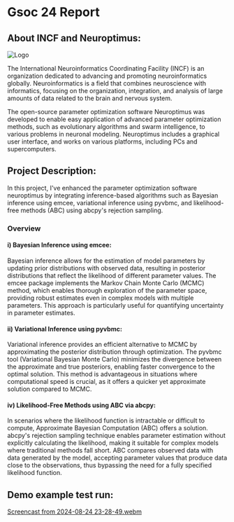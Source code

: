 # Gsoc 24 Report

## About INCF and Neuroptimus:


![Logo](https://miro.medium.com/v2/resize:fit:640/format:webp/1*JPDsvb0AQsGRZ9IDOPSvew.png)

The International Neuroinformatics Coordinating Facility (INCF) is an organization dedicated to advancing and promoting neuroinformatics globally. Neuroinformatics is a field that combines neuroscience with informatics, focusing on the organization, integration, and analysis of large amounts of data related to the brain and nervous system.

 The open-source parameter optimization software Neuroptimus was developed to enable easy application of advanced parameter optimization methods, such as evolutionary algorithms and swarm intelligence, to various problems in neuronal modeling. Neuroptimus includes a graphical user interface, and works on various platforms, including PCs and supercomputers.

## Project Description:
In this project, I've enhanced the parameter optimization software neuroptimus by integrating  inference-based algorithms such as  Bayesian inference using emcee, variational inference using pyvbmc, and likelihood-free methods (ABC) using abcpy's rejection sampling.

### Overview

#### i) Bayesian Inference using emcee: 

Bayesian inference allows for the estimation of model parameters by updating prior distributions with observed data, resulting in posterior distributions that reflect the likelihood of different parameter values. The emcee package implements the Markov Chain Monte Carlo (MCMC) method, which enables thorough exploration of the parameter space, providing robust estimates even in complex models with multiple parameters. This approach is particularly useful for quantifying uncertainty in parameter estimates.

#### ii) Variational Inference using pyvbmc: 

Variational inference provides an efficient alternative to MCMC by approximating the posterior distribution through optimization. The pyvbmc tool (Variational Bayesian Monte Carlo) minimizes the divergence between the approximate and true posteriors, enabling faster convergence to the optimal solution. This method is advantageous in situations where computational speed is crucial, as it offers a quicker yet approximate solution compared to MCMC.

#### iv) Likelihood-Free Methods using ABC via abcpy: 

In scenarios where the likelihood function is intractable or difficult to compute, Approximate Bayesian Computation (ABC) offers a solution. abcpy's rejection sampling technique enables parameter estimation without explicitly calculating the likelihood, making it suitable for complex models where traditional methods fall short. ABC compares observed data with data generated by the model, accepting parameter values that produce data close to the observations, thus bypassing the need for a fully specified likelihood function.
## Demo example test run:

[Screencast from 2024-08-24 23-28-49.webm](https://github.com/user-attachments/assets/97f66c14-e2a4-4b1d-af7d-69eae5acd9b2)
